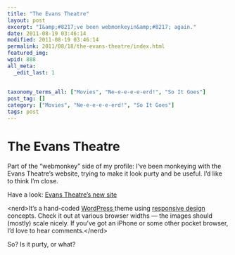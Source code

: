 ```yaml
---
title: "The Evans Theatre"
layout: post
excerpt: "I&amp;#8217;ve been webmonkeyin&amp;#8217; again."
date: 2011-08-19 03:46:14
modified: 2011-08-19 03:46:14
permalink: 2011/08/18/the-evans-theatre/index.html
featured_img: 
wpid: 888
all_meta: 
  _edit_last: 1
  
  
taxonomy_terms_all: ["Movies", "Ne-e-e-e-e-erd!", "So It Goes"]
post_tag: []
category: ["Movies", "Ne-e-e-e-e-erd!", "So It Goes"]
tags: post
---
```


# The Evans Theatre

Part of the “webmonkey” side of my profile: I’ve been monkeying with the Evans Theatre’s website, trying to make it look purty and be useful. I’d like to think I’m close.

Have a look: [Evans Theatre’s new site](http://evanstheatre.ca/)

&lt;nerd&gt;It’s a hand-coded [WordPress ](http://wordpress.org/ "Wordpress")theme using [responsive design](http://www.alistapart.com/articles/fluid-images/) concepts. Check it out at various browser widths — the images should (mostly) scale nicely. If you’ve got an iPhone or some other pocket browser, I’d love to hear comments.&lt;/nerd&gt;

So? Is it purty, or what?